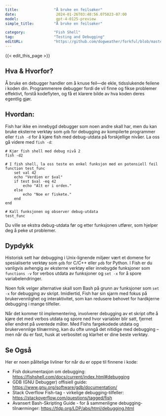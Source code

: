```yaml
---
title:                "Å bruke en feilsøker"
date:                  2024-01-26T03:48:56.075823-07:00
model:                 gpt-4-0125-preview
simple_title:         "Å bruke en feilsøker"

category:             "Fish Shell"
tag:                  "Testing and Debugging"
editURL:              "https://github.com/dogweather/forkful/blob/master/content/no/fish-shell/using-a-debugger.md"
---
```


{{< edit_this_page >}}

## Hva & Hvorfor?
Å bruke en debugger handler om å knuse feil—de ekle, tidsslukende feilene i koden din. Programmerere debugger fordi de vil finne og fikse problemer effektivt, forstå kodeflyten, og få et klarere bilde av hva koden deres egentlig gjør.

## Hvordan:
Fish har ikke en innebygd debugger som noen andre skall har, men du kan bruke eksterne verktøy som `gdb` for debugging av kompilerte programmer eller `fish -d` for å kjøre fish med debug-utdata på forskjellige nivåer. La oss gå videre med `fish -d`:

```fish
# Kjør fish shell med debug nivå 2
fish -d2

# I fish shell, la oss teste en enkel funksjon med en potensiell feil
function test_func
    set val 42
    echo "Verdien er $val"
    if test $val -eq 42
        echo "Alt er i orden."
    else
        echo "Noe er fiskete."
    end
end

# Kall funksjonen og observer debug-utdata
test_func
```
Du ville se ekstra debug-utdata før og etter funksjonen utfører, som hjelper deg å peke ut problemer.

## Dypdykk
Historisk sett har debugging i Unix-lignende miljøer vært et domene for spesialiserte verktøy som `gdb` for C/C++ eller `pdb` for Python. I Fish er du vanligvis avhengig av eksterne verktøy eller innebygde funksjoner som `functions -v` for verbos utdata av funksjoner og `set -x` for å spore variabelendringer.

Noen folk velger alternative skall som Bash på grunn av funksjoner som `set -x` for debugging av skript. Imidlertid, Fish har sin sjarm med fokus på brukervennlighet og interaktivitet, som kan redusere behovet for hardkjerne debugging i mange tilfeller.

Når det kommer til implementering, involverer debugging av et skript ofte å kjøre det med verbos utdata og spore ned hvor variabler blir satt, fjernet eller endret på uventede måter. Med Fishs fargekodede utdata og brukervennlige tilnærming, kan du ofte unngå det nitidige med debugging – men når du er fast, husk at verbositet og klarhet er dine beste verktøy.

## Se Også
Her er noen pålitelige livliner for når du er oppe til finnene i kode:

- Fish dokumentasjon om debugging: https://fishshell.com/docs/current/index.html#debugging
- GDB (GNU Debugger) offisiell guide: https://www.gnu.org/software/gdb/documentation/
- Stack Overflow Fish-tag - virkelige debugging-tilfeller: https://stackoverflow.com/questions/tagged/fish
- Avansert Bash-Skripting Guide - for å sammenligne debugging-tilnærminger: https://tldp.org/LDP/abs/html/debugging.html
